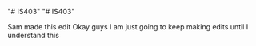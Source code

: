 "# IS403" 
"# IS403" 

Sam made this edit
Okay guys I am just going to keep making edits until I understand this